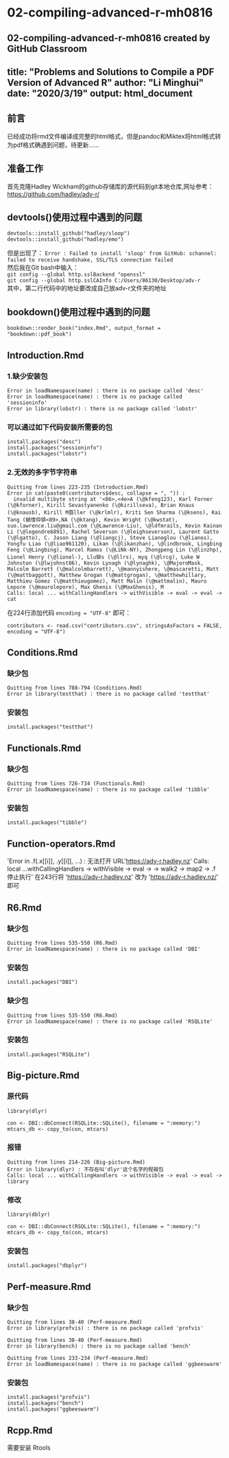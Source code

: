 # 02-compiling-advanced-r-mh0816
02-compiling-advanced-r-mh0816 created by GitHub Classroom
---
title: "Problems and Solutions to Compile a PDF Version of Advanced R"
author: "Li Minghui"
date: "2020/3/19"
output: html_document
---

## 前言
已经成功将rmd文件编译成完整的html格式，但是pandoc和Miktex将html格式转为pdf格式确遇到问题，待更新......

## 准备工作
首先克隆Hadley Wickham的github存储库的源代码到git本地仓库,网址参考：<https://github.com/hadley/adv-r/>

## devtools()使用过程中遇到的问题
```{r}
devtools::install_github("hadley/sloop")
devtools::install_github("hadley/emo")
```
但是出现了：
`Error : Failed to install 'sloop' from GitHub: schannel: failed to receive handshake, SSL/TLS connection failed`    
然后我在Git bash中输入：    
`git config --global http.sslBackend "openssl"`    
`git config --global http.sslCAInfo C:/Users/86130/Desktop/adv-r`    
其中，第二行代码中的地址要改成自己放adv-r文件夹的地址

## bookdown()使用过程中遇到的问题
```{r}
bookdown::render_book("index.Rmd", output_format = "bookdown::pdf_book")
```

## Introduction.Rmd
### 1.缺少安装包
```{r}
Error in loadNamespace(name) : there is no package called 'desc'
Error in loadNamespace(name) : there is no package called 'sessioninfo'
Error in library(lobstr) : there is no package called 'lobstr'
```
### 可以通过如下代码安装所需要的包
```{r}
install.packages("desc")
install.packages("sessioninfo")
install.packages("lobstr")
```

### 2.无效的多字节字符串
```{r}
Quitting from lines 223-235 (Introduction.Rmd) 
Error in cat(paste0(contributors$desc, collapse = ", ")) : 
  invalid multibyte string at '<86>,<4e>A (\@kfeng123), Karl Forner (\@kforner), Kirill Sevastyanenko (\@kirillseva), Brian Knaus (\@knausb), Kirill M眉ller (\@krlmlr), Kriti Sen Sharma (\@ksens), Kai Tang (鍞愭伜锛<89>,NA (\@ktang), Kevin Wright (\@kwstat), suo.lawrence.liu@gmail.com (\@Lawrence-Liu), \@ldfmrails, Kevin Kainan Li (\@legendre6891), Rachel Severson (\@leighseverson), Laurent Gatto (\@lgatto), C. Jason Liang (\@liangcj), Steve Lianoglou (\@lianos), Yongfu Liao (\@liao961120), Likan (\@likanzhan), \@lindbrook, Lingbing Feng (\@Lingbing), Marcel Ramos (\@LiNk-NY), Zhongpeng Lin (\@linzhp), Lionel Henry (\@lionel-), Llu铆s (\@llrs), myq (\@lrcg), Luke W Johnston (\@lwjohnst86), Kevin Lynagh (\@lynaghk), \@MajoroMask, Malcolm Barrett (\@malcolmbarrett), \@mannyishere, \@mascaretti, Matt (\@mattbaggott), Matthew Grogan (\@mattgrogan), \@matthewhillary, Matthieu Gomez (\@matthieugomez), Matt Malin (\@mattmalin), Mauro Lepore (\@maurolepore), Max Ghenis (\@MaxGhenis), M
Calls: local ... withCallingHandlers -> withVisible -> eval -> eval -> cat
```
在224行添加代码 `encoding = "UTF-8"` 即可：
```{r}
contributors <- read.csv("contributors.csv", stringsAsFactors = FALSE, encoding = "UTF-8")
```

## Conditions.Rmd
### 缺少包
```{r}
Quitting from lines 788-794 (Conditions.Rmd) 
Error in library(testthat) : there is no package called 'testthat'
```
### 安装包
```{r}
install.packages("testthat")
```

## Functionals.Rmd
### 缺少包
```{r}
Quitting from lines 726-734 (Functionals.Rmd) 
Error in loadNamespace(name) : there is no package called 'tibble'
```
### 安装包
```{r}
install.packages("tibble")
```

## Function-operators.Rmd
'Error in .f(.x[[i]], .y[[i]], ...) : 无法打开 URL'https://adv-r.hadley.nz' Calls: local ...withCallingHandlers -> withVisible -> eval -> -> walk2 -> map2 -> .f 停止执行'
在243行将 'https://adv-r.hadley.nz' 改为 'https://adv-r.hadley.nz/' 即可

## R6.Rmd
### 缺少包
```{r}
Quitting from lines 535-550 (R6.Rmd) 
Error in loadNamespace(name) : there is no package called 'DBI'
```
### 安装包
```{r}
install.packages("DBI")
```
### 缺少包
```{r}
Quitting from lines 535-550 (R6.Rmd) 
Error in loadNamespace(name) : there is no package called 'RSQLite'
```
### 安装包
```{r}
install.packages("RSQLite")
```

## Big-picture.Rmd
### 原代码
```{r}
library(dlyr)

con <- DBI::dbConnect(RSQLite::SQLite(), filename = ":memory:")
mtcars_db <- copy_to(con, mtcars)
```
### 报错
```{r}
Quitting from lines 214-226 (Big-picture.Rmd) 
Error in library(dlyr) : 不存在叫'dlyr'这个名字的程辑包
Calls: local ... withCallingHandlers -> withVisible -> eval -> eval -> library
```
### 修改
```{r}
library(dblyr)

con <- DBI::dbConnect(RSQLite::SQLite(), filename = ":memory:")
mtcars_db <- copy_to(con, mtcars)
```
### 安装包
```{r}
install.packages("dbplyr")
```

## Perf-measure.Rmd
### 缺少包
```{r}
Quitting from lines 38-40 (Perf-measure.Rmd) 
Error in library(profvis) : there is no package called 'profvis'

Quitting from lines 38-40 (Perf-measure.Rmd) 
Error in library(bench) : there is no package called 'bench'

Quitting from lines 233-234 (Perf-measure.Rmd) 
Error in loadNamespace(name) : there is no package called 'ggbeeswarm'
```
### 安装包
```{r}
install.packages("profvis")
install.packages("bench")
install.packages("ggbeeswarm")
```

## Rcpp.Rmd
需要安装 Rtools

